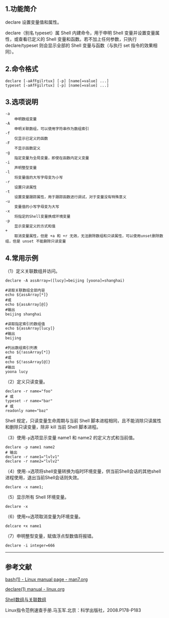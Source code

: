 ## 1.功能简介
declare 设置变量值和属性。

declare（别名 typeset）属 Shell 内建命令，用于申明 Shell 变量并设置变量属性，或查看已定义的 Shell 变量和函数。若不加上任何参数，只执行 declare/typeset 则会显示全部的 Shell 变量与函数（与执行 set 指令的效果相同）。

## 2.命令格式
```
declare [-aAfFgilrtux] [-p] [name[=value] ...]
typeset [-aAfFgilrtux] [-p] [name[=value] ...]
```

## 3.选项说明
```
-a
	申明数组变量
-A
	申明关联数组，可以使用字符串作为数组索引
-f
	仅显示已定义的函数
-F
	不显示函数定义
-g
	指定变量为全局变量，即使在函数内定义变量
-i
	声明整型变量
-l
	将变量值的大写字母变为小写
-r
	设置只读属性
-t
	设置变量跟踪属性，用于跟踪函数进行调试，对于变量没有特殊意义
-u
	变量值的小写字母变为大写
-x
	将指定的Shell变量换成环境变量
-p
	显示变量定义的方式和值
+
	取消变量属性，但是 +a 和 +r 无效，无法删除数组和只读属性，可以使用unset删除数组，但是 unset 不能删除只读变量
```

## 4.常用示例
（1）定义关联数组并访问。
```shell
declare -A assArray=([lucy]=beijing [yoona]=shanghai)

#读取关联数组全部内容
echo ${assArray[*]}
#或
echo ${assArray[@]}
#输出
beijing shanghai

#读取指定索引的数组值
echo ${assArray[lucy]}
#输出
beijing

#列出数组索引列表
echo ${!assArray[*]}
#或
echo ${!assArray[@]}
#输出
yoona lucy
```
（2）定义只读变量。
```shell
declare -r name="foo"
# 或
typeset -r name="bar"
# 或
readonly name="baz"
```
Shell 规定，只读变量生命周期与当前 Shell 脚本进程相同，且不能消除只读属性和删除只读变量，除非 kill 当前 Shell 脚本进程。

（3）使用`-p`选项显示变量 name1 和 name2 的定义方式和当前值。
```shell
declare -p name1 name2
# 输出
declare -r name1="lvlv1"
declare -r name2="lvlv2"
```
（4）使用`-x`选项将shell变量转换为临时环境变量，供当前Shell会话的其他shell进程使用，退出当前Shell会话则失效。
```shell
declare -x name1;
```
（5）显示所有 Shell 环境变量。
```shell
declare -x
```
（6）使用`+x`选项取消变量为环境变量。
```shell
delcare +x name1
```
（7）申明整型变量，赋值浮点型数值将报错。
```shell
declare -i integer=666
```
---

## 参考文献
[bash(1) - Linux manual page - man7.org](https://www.man7.org/linux/man-pages/man1/bash.1.html)

[declare(1) manual - linux.org](https://www.linux.org/docs/man1/declare.html)

[Shell数组与关联数组](http://blog.csdn.net/sunnyyoona/article/details/51526312)

Linux指令范例速查手册.马玉军.北京：科学出版社，2008.P178-P183
